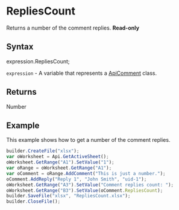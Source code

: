 # RepliesCount

Returns a number of the comment replies. **Read-only**

## Syntax

expression.RepliesCount;

`expression` - A variable that represents a [ApiComment](../ApiComment.md) class.

## Returns

Number

## Example

This example shows how to get a number of the comment replies.

```javascript
builder.CreateFile("xlsx");
var oWorksheet = Api.GetActiveSheet();
oWorksheet.GetRange("A1").SetValue("1");
var oRange = oWorksheet.GetRange("A1");
var oComment = oRange.AddComment("This is just a number.");
oComment.AddReply("Reply 1", "John Smith", "uid-1");
oWorksheet.GetRange("A3").SetValue("Comment replies count: ");
oWorksheet.GetRange("B3").SetValue(oComment.RepliesCount);
builder.SaveFile("xlsx", "RepliesCount.xlsx");
builder.CloseFile();
```
